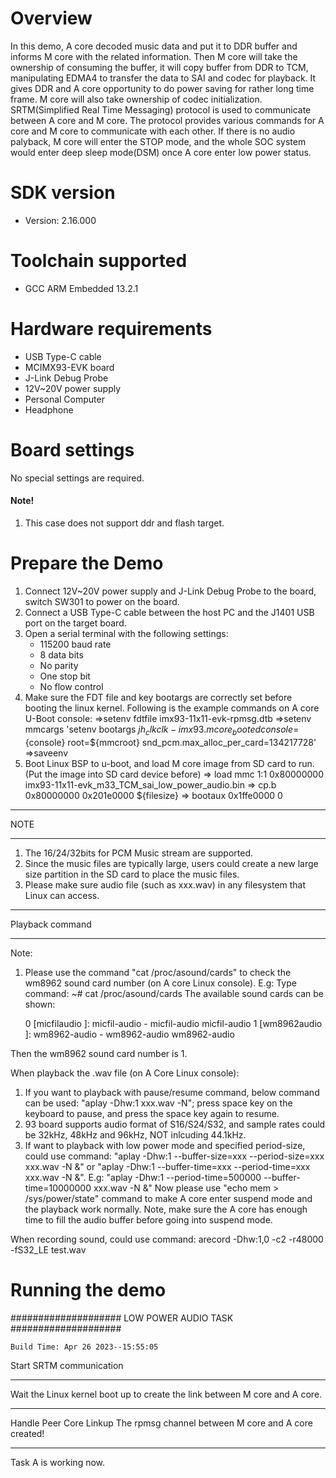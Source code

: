 Overview
========
In this demo, A core decoded music data and put it to DDR buffer and informs M core with the related information.
Then M core will take the ownership of consuming the buffer, it will copy buffer from DDR to TCM, manipulating EDMA4 to transfer the data to SAI and codec for playback.
It gives DDR and A core opportunity to do power saving for rather long time frame. M core will also take ownership of codec initialization.
SRTM(Simplified Real Time Messaging) protocol is used to communicate between A core and M core.
The protocol provides various commands for A core and M core to communicate with each other.
If there is no audio palyback, M core will enter the STOP mode, and the whole SOC system would enter deep sleep mode(DSM) once A core enter low power status.

SDK version
===========
- Version: 2.16.000

Toolchain supported
===================
- GCC ARM Embedded  13.2.1

Hardware requirements
=====================
- USB Type-C cable
- MCIMX93-EVK board
- J-Link Debug Probe
- 12V~20V power supply
- Personal Computer
- Headphone

Board settings
==============
No special settings are required.

#### Note! ####
1.  This case does not support ddr and flash target.

Prepare the Demo
================
1.  Connect 12V~20V power supply and J-Link Debug Probe to the board, switch SW301 to power on the board.
2.  Connect a USB Type-C cable between the host PC and the J1401 USB port on the target board.
3.  Open a serial terminal with the following settings:
    - 115200 baud rate
    - 8 data bits
    - No parity
    - One stop bit
    - No flow control
4.  Make sure the FDT file and key bootargs are correctly set before booting the linux kernel. Following is the example commands on A core U-Boot console:
    =>setenv fdtfile imx93-11x11-evk-rpmsg.dtb
    =>setenv mmcargs 'setenv bootargs ${jh_clk} clk-imx93.mcore_booted console=${console} root=${mmcroot} snd_pcm.max_alloc_per_card=134217728'
    =>saveenv
5.  Boot Linux BSP to u-boot, and load M core image from SD card to run. (Put the image into SD card device before)
    => load mmc 1:1 0x80000000 imx93-11x11-evk_m33_TCM_sai_low_power_audio.bin
    => cp.b 0x80000000 0x201e0000 ${filesize}
    => bootaux 0x1ffe0000 0

******************
NOTE
******************
1.  The 16/24/32bits for PCM Music stream are supported.
2.  Since the music files are typically large, users could create a new large size partition in the SD card to place the music files.
3.  Please make sure audio file (such as xxx.wav) in any filesystem that Linux can access.

******************
Playback command
******************
Note:
1. Please use the command "cat /proc/asound/cards" to check the wm8962 sound card number (on A core Linux console).
E.g: Type command:
        ~# cat /proc/asound/cards
     The available sound cards can be shown:

     0 [micfilaudio    ]: micfil-audio - micfil-audio
                          micfil-audio
     1 [wm8962audio    ]: wm8962-audio - wm8962-audio
                          wm8962-audio

Then the wm8962 sound card number is 1.

When playback the .wav file (on A Core Linux console):
1.  If you want to playback with pause/resume command, below command can be used:
      "aplay -Dhw:1 xxx.wav -N";
    press space key on the keyboard to pause, and press the space key again to resume.
2.  93 board supports audio format of S16/S24/S32, and sample rates could be 32kHz, 48kHz and 96kHz, NOT inlcuding 44.1kHz.
3.  If want to playback with low power mode and specified period-size, could use command:
      "aplay -Dhw:1 --buffer-size=xxx --period-size=xxx xxx.wav -N &" or
      "aplay -Dhw:1 --buffer-time=xxx --period-time=xxx xxx.wav -N &".
    E.g: "aplay -Dhw:1 --period-time=500000 --buffer-time=10000000 xxx.wav -N &"
    Now please use "echo mem > /sys/power/state" command to make A core enter suspend mode and the playback work normally.
    Note, make sure the A core has enough time to fill the audio buffer before going into suspend mode.

When recording sound, could use command:
       arecord -Dhw:1,0 -c2 -r48000 -fS32_LE test.wav

Running the demo
================

####################  LOW POWER AUDIO TASK ####################

	Build Time: Apr 26 2023--15:55:05
Start SRTM communication
********************************
 Wait the Linux kernel boot up to create the link between M core and A core.

********************************
Handle Peer Core Linkup
The rpmsg channel between M core and A core created!
********************************


Task A is working now.




